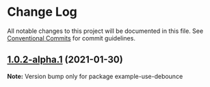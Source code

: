 # Change Log

All notable changes to this project will be documented in this file.
See [Conventional Commits](https://conventionalcommits.org) for commit guidelines.

## [1.0.2-alpha.1](https://github.com/open-react-hooks/open-react-hooks/compare/example-use-debounce@1.0.2-alpha.0...example-use-debounce@1.0.2-alpha.1) (2021-01-30)

**Note:** Version bump only for package example-use-debounce
